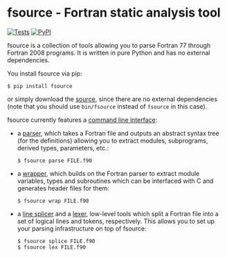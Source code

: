 fsource - Fortran static analysis tool
======================================
[![Tests]](https://travis-ci.org/mwallerb/fsource)
[![PyPI]](https://pypi.python.org/pypi/fsource)

fsource is a collection of tools allowing you to parse Fortran 77 through
Fortran 2008 programs.  It is written in pure Python and has no external
dependencies.

You install fsource via pip:

    $ pip install fsource

or simply download the [source], since there are no external dependencies
(note that you should use `bin/fsource` instead of `fsource` in this case).

fsource currently features a [command line interface]:

 - a [parser], which takes a Fortran file and outputs an abstract syntax tree
   (for the definitions) allowing you to extract modules, subprograms, derived
   types, parameters, etc.:

       $ fsource parse FILE.f90

 - a [wrapper], which builds on the Fortran parser to extract module variables,
   types and subroutines which can be interfaced with C and generates header
   files for them:

       $ fsource wrap FILE.f90

 - a [line splicer] and a [lexer], low-level tools which split a Fortran file
   into a set of logical lines and tokens, respectively.  This allows you to
   set up your parsing infrastructure on top of fsource:

       $ fsource splice FILE.f90
       $ fsource lex FILE.f90

[source]: https://github.com/mwallerb/fsource
[command line interface]: doc/cli.md
[line splicer]: doc/splicer.md
[lexer]: doc/lexer.md
[parser]: doc/parser.md
[wrapper]: doc/wrapper.md

[Tests]: https://travis-ci.org/mwallerb/fsource.svg?branch=master
[PyPI]: https://img.shields.io/pypi/v/fsource.svg?style=flat
